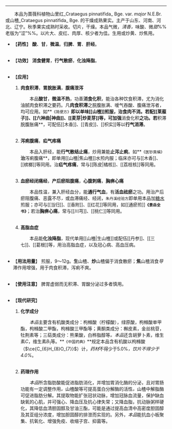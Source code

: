 ---
&emsp;&emsp;本品为蔷薇科植物山里红_Crataegus pinnatifida_ Bge. var. _major_ N.E.Br. 或山楂_Crataegus pinnatifida_ Bge. 的干燥成熟果实。主产于山东、河南、河北、辽宁。秋季果实成熟时采收。切片，干燥。本品气微，<dfn>清香，</dfn>味酸、微<dfn>甜</dfn>%%老版为“涩”%%。以片大、皮红、肉厚、核少者为佳。生用或炒黄、炒焦用。

- 【**药性**】
	**酸**、**甘**，**微温**。**归脾**、**胃**、**肝经**。<br></br>

- 【**功效**】
	**消食健胃**，**行气散瘀**，**化浊降脂**。<br></br>

- 【**应用**】
	1. **肉食积滞**，**胃脘胀满**，**腹痛泄泻**
		
		&emsp;&emsp;本品**酸甘**，**微温不热**，功善**消食化积**，能治各种饮食积滞，尤为消化油腻肉食积滞之要药。凡**肉食积滞**之脘腹胀满、嗳气吞酸、腹痛泄泻者，均可应用。如**`《简便方》`**即以单味[[山楂]]煎服，治食肉不消。若配[[莱菔子]]、[[六神曲|神曲]]、[[麦芽|炒麦芽]]等，可加强**消食化积**之功。若**积滞脘腹胀痛**，可配伍[[木香]]、[[青皮]]、[[枳实]]等以**行气消滞**。<br></br>
	
	2. **泻痢腹痛**，**疝气疼痛**
		
		&emsp;&emsp;本品入肝经，能**行气散结止痛**，炒用兼能**止泻止痢**。如**`《医钞类编》`**治**泻痢腹痛**，即单用[[山楂|焦山楂]]水煎内服；临床亦可与[[木香]]、[[槟榔]]等同用。治**疝气疼痛**，常与[[陈皮|橘核]]<dfn>、</dfn>[[荔枝核]]等同用。<br></br>
	
	3. **血瘀经闭痛经**，**产后瘀阻腹痛**，**心腹刺痛**，**胸痹心痛**
		
		&emsp;&emsp;本品性温<dfn>，</dfn>兼入肝经血分，能**通行气血**，有**活血祛瘀**之功。用治产后瘀阻腹痛、恶露不尽<dfn>，</dfn>或血滞痛经、经闭，`朱丹溪经验方`即单用本品加<ins>糖水</ins>煎服；亦可与[[当归]]、[[香附]]、[[红花]]等同用，如[[通瘀煎]]**`《景岳全书》`**；若治**胸痹心痛**，常与[[川芎]]、[[桃仁]]等同用。<br></br>
	
	4. **高脂血症**
		
		&emsp;&emsp;本品能**化浊降脂**，现代单用[[山楂|生山楂]]或配伍[[丹参]]、[[三七]]、[[葛根]]等，用治高脂血症，以及冠心病、高血压病。<br></br>

- 【**用法用量**】
	煎服，9～12g。**生**山楂、**炒**山楂偏于消食散瘀；**焦**山楂消食<dfn>导</dfn>滞作用增强，用于肉食积滞，泻痢不爽。<br></br>

- 【**使用注意**】
	脾胃虚弱而无积滞、胃酸分泌过多者慎用。<br></br>

- 【**现代研究**】
	1. **化学成分**
		
		&emsp;&emsp;<dfn>本品</dfn>主要含有机酸类成分：枸橼酸（柠檬酸），绿原酸，枸橼酸单甲酯，枸橼酸二甲酯，枸橼酸三甲酯等；黄酮类成分：槲皮素，金丝桃苷，牡荆素等；三萜类成分：熊果酸，白桦脂醇等<dfn>。本品</dfn>还含胡萝卜素，维生素$C$，维生素$B_{1}$等。**`《中国药典》`**规定本品含有机酸以枸橼酸 （$\ce{C_{6}H_{8}O_{7}}$）计，<dfn>药材</dfn>不得少于5.0%<dfn>，饮片不得少于4.0%</dfn>。<br></br>
	
	2. **药理作用**
		
		&emsp;&emsp;<dfn>本品</dfn>所含脂肪酸能促进脂肪消化，并增加胃消化酶的分泌，且对胃肠功能有一定调整作用<dfn>。</dfn>山楂酸等可提高蛋白分解酶的活性<dfn>。</dfn>山楂中解脂酶可促进脂肪分解。其提取物能扩张冠状动脉，增加冠脉血流量，保护缺血缺氧的心肌，并可强心、降血压及抗心律失常；又降血脂，抗动脉粥样硬化，其降低血清胆固醇及甘油三酯，可能是通过提高血清中高密度胆固醇及其亚组分浓度，增加胆固醇的排泄而实现的。另外，<dfn>本品</dfn>能抗血小板聚集、抗氧化、增强免疫、收缩子宫、抑菌等。